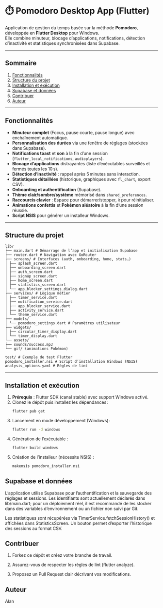 # ⏱️ Pomodoro Desktop App (Flutter)

Application de gestion du temps basée sur la méthode **Pomodoro**, développée en **Flutter Desktop** pour Windows.  
Elle combine minuteur, blocage d’applications, notifications, détection d’inactivité et statistiques synchronisées dans Supabase.

---

## Sommaire
1. [Fonctionnalités](#fonctionnalités)
2. [Structure du projet](#structure-du-projet)
3. [Installation et exécution](#installation-et-exécution)
4. [Supabase et données](#supabase-et-données)
5. [Contribuer](#contribuer)
6. [Auteur](#auteur)

---

## Fonctionnalités

- **Minuteur complet** (Focus, pause courte, pause longue) avec enchaînement automatique.
- **Personnalisation des durées** via une fenêtre de réglages (stockées dans Supabase).
- **Notifications toast** et **son** à la fin d’une session (`flutter_local_notifications`, `audioplayers`).
- **Blocage d’applications** distrayantes (liste d’exécutables surveillés et fermés toutes les 10 s).
- **Détection d’inactivité** : rappel après 5 minutes sans interaction.
- **Statistiques détaillées** (historique, graphiques avec `fl_chart`, export CSV).
- **Onboarding et authentification** (Supabase).
- **Thème clair/sombre/système** mémorisé dans `shared_preferences`.
- **Raccourcis clavier** : Espace pour démarrer/stopper, `R` pour réinitialiser.
- **Animations confettis** et **Pokémon aléatoire** à la fin d’une session réussie.
- **Script NSIS** pour générer un installeur Windows.

---

## Structure du projet
```
lib/
├── main.dart # Démarrage de l’app et initialisation Supabase
├── router.dart # Navigation avec GoRouter
├── screens/ # Interfaces (auth, onboarding, home, stats…)
│ ├── splash_screen.dart
│ ├── onboarding_screen.dart
│ ├── auth_screen.dart
│ ├── signup_screen.dart
│ ├── home_screen.dart
│ ├── statistics_screen.dart
│ └── app_blocker_settings_dialog.dart
├── services/ # Logique métier
│ ├── timer_service.dart
│ ├── notification_service.dart
│ ├── app_blocker_service.dart
│ ├── activity_service.dart
│ └── theme_service.dart
├── models/
│ └── pomodoro_settings.dart # Paramètres utilisateur
├── widgets/
│ ├── circular_timer_display.dart
│ └── timer_display.dart
└── assets/
├── sounds/success.mp3
└── gif/ (animations Pokémon)

test/ # Exemple de test Flutter
pomodoro_installer.nsi # Script d’installation Windows (NSIS)
analysis_options.yaml # Règles de lint
```


---

## Installation et exécution

1. **Prérequis** : Flutter SDK (canal stable) avec support Windows activé.
2. Clonez le dépôt puis installez les dépendances :
   ```bash
   flutter pub get
   ```
3. Lancement en mode développement (Windows) :
    ```bash
    flutter run -d windows
    ```
4. Génération de l’exécutable :
    ```bash
    flutter build windows
    ```
5. Création de l’installeur (nécessite NSIS) :
    ```bash
    makensis pomodoro_installer.nsi
    ```
## Supabase et données
L’application utilise Supabase pour l’authentification et la sauvegarde des réglages et sessions.
Les identifiants sont actuellement déclarés dans lib/main.dart; pour un déploiement réel, il est recommandé de les stocker dans des variables d’environnement ou un fichier non suivi par Git.

Les statistiques sont récupérées via TimerService.fetchSessionHistory() et affichées dans StatisticsScreen.
Un bouton permet d’exporter l’historique des sessions au format CSV.

## Contribuer
1. Forkez ce dépôt et créez votre branche de travail.

2. Assurez-vous de respecter les règles de lint (flutter analyze).

3. Proposez un Pull Request clair décrivant vos modifications.

## Auteur
Alan 


